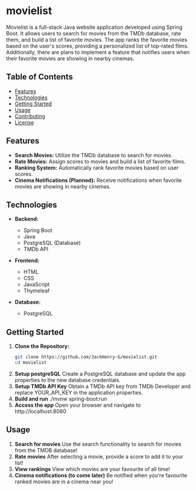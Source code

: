 # movielist

Movielist is a full-stack Java website application developed using Spring Boot. It allows users to search for movies from the TMDb database, rate them, and build a list of favorite movies. The app ranks the favorite movies based on the user's scores, providing a personalized list of top-rated films. Additionally, there are plans to implement a feature that notifies users when their favorite movies are showing in nearby cinemas.

## Table of Contents

- [Features](#features)
- [Technologies](#technologies)
- [Getting Started](#getting-started)
- [Usage](#usage)
- [Contributing](#contributing)
- [License](#license)

## Features

- **Search Movies:** Utilize the TMDb database to search for movies.
- **Rate Movies:** Assign scores to movies and build a list of favorite films.
- **Ranking System:** Automatically rank favorite movies based on user scores.
- **Cinema Notifications (Planned):** Receive notifications when favorite movies are showing in nearby cinemas.

## Technologies

- **Backend:**
  - Spring Boot
  - Java
  - PostgreSQL (Database)
  - TMDb API

- **Frontend:**
  - HTML
  - CSS
  - JavaScript
  - Thymeleaf

- **Database:**
  - PostgreSQL

## Getting Started

1. **Clone the Repository:**
   ```bash
   git clone https://github.com/JackHenry-G/movielist.git
   cd movielist
2. **Setup postgreSQL**
   Create a PostgreSQL database and update the app properties to the new database credentials.
3. **Setup TMDb API Key**
   Obtain a TMDb API key from TMDb Developer and replace YOUR_API_KEY in the application properties.
4. **Build and run**
   ./mvnw spring-boot:run
5. **Access the app**
   Open your browser and navigate to http://localhost:8080

## Usage

1. **Search for movies**
   Use the search functionality to search for movies from the TMDB database!
3. **Rate movies**
   After selecting a movie, provide a score to add it to your list!
4. **View rankings**
   View which movies are your favourite of all time!
5. **Cinema notifications (to come later)**
   Be notified when you're favourite ranked movies are in a cinema near you!

